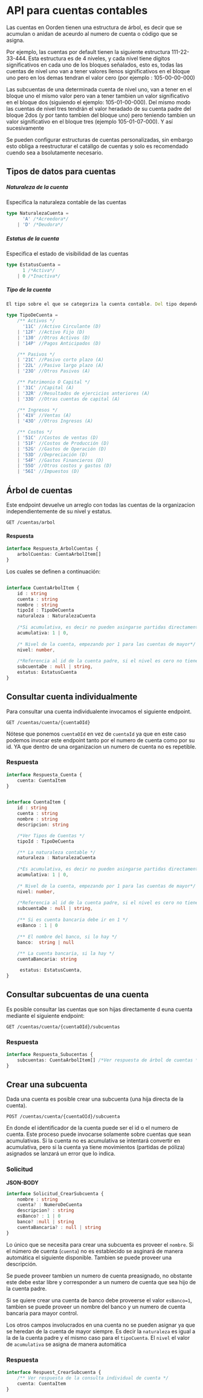 # API para cuentas contables 

Las cuentas en Oorden tienen una estructura de árbol, es decir que se acumulan o anidan de aceurdo al numero de cuenta o código que se asigna. 

Por ejemplo, las cuentas por default tienen la siguiente estructura 111-22-33-444. Esta estructura es de 4 niveles, y cada nivel tiene digitos significativos en cada uno de los bloques señalados, esto es, todas las cuentas de nivel uno van a tener valores llenos significativos en el bloque uno pero en los demas tendran el valor cero (por ejemplo : 105-00-00-000)

Las subcuentas de una determinada cuenta de nivel uno, van a tener en el bloque uno el mismo valor pero van a tener tambien un valor significativo en el bloque dos (siguiendo el ejemplo: 105-01-00-000). Del mismo modo las cuentas de nivel tres tendrán el valor heradado de su cuenta padre del bloque 2dos (y por tanto tambien del bloque uno) pero teniendo tambien un valor significativo en el bloque tres (ejemplo 105-01-07-000). Y así sucesivamente

Se pueden configurar estructuras de cuentas personalizadas, sin embargo esto obliga a reestructurar el catállgo de cuentas y solo es recomendado cuendo sea a bsolutamente necesario.

## Tipos de datos para cuentas

##### Naturaleza de la cuenta 
Especifica la naturaleza contable de las cuentas

```typescript
type NaturalezaCuenta = 
      'A' /*Acreedora*/ 
    | 'D' /*Deudora*/
```

##### Estatus de la cuenta 

Especifica el estado de visibilidad  de las cuentas

```typescript
type EstatusCuenta = 
      1 /*Activa*/ 
    | 0 /*Inactiva*/
```


##### Tipo de la cuenta 


```typescript
El tipo sobre el que se categoriza la cuenta contable. Del tipo depende la naturaleza que se especifica entre parentesis.

type TipoDeCuenta = 
    /** Activos */
      '11C' //Activo Circulante (D)
    | '12F' //Activo Fijo (D)
    | '130' //Otros Activos (D)
    | '14P' //Pagos Anticipados (D)

    /** Pasivos */
    | '21C' //Pasivo corto plazo (A)
    | '22L' //Pasivo largo plazo (A)
    | '23O' //Otros Pasivos (A)

    /** Patrimonio O Capital */
    | '31C' //Capital (A)
    | '32R' //Resultados de ejercicios anteriores (A)
    | '33O' //Otras cuentas de capital (A)

    /** Ingresos */
    | '41V' //Ventas (A)
    | '43O' //Otros Ingresos (A)

    /** Costos */
    | '51C' //Costos de ventas (D)
    | '51F' //Costos de Producción (D)
    | '52G' //Gastos de Operación (D)
    | '53D' //Depreciación (D)
    | '54F' //Gastos Financieros (D)
    | '55O' //Otros costos y gastos (D)
    | '56I' //Impuestos (D)

```

## Árbol de cuentas 

Este endpoint devuelve un arreglo con todas las cuentas de la organizacion independientemente de su nivel y estatus.

```
GET /cuentas/arbol
```

#### Respuesta

```typescript
interface Respuesta_ArbolCuentas {
    arbolCuentas: CuentaArbolItem[]
}
```

Los cuales se definen a continuación:


```typescript

interface CuentaArbolItem {
    id : string
    cuenta : string
    nombre : string
    tipoId : TipoDeCuenta 
    naturaleza : NaturalezaCuenta
    
    /*Si acumulativa, es decir no pueden asingarse partidas directamente */
    acumulativa: 1 | 0, 
    
    /* Nivel de la cuenta, empezando por 1 para las cuentas de mayor*/
    nivel: number, 
    
    /*Referencia al id de la cuenta padre, si el nivel es cero no tiene padre, por tanto su valor es null */
    subcuentaDe : null | string, 
    estatus: EstatusCuenta
}
```


## Consultar cuenta individualmente

Para consultar una cuenta individualente invocamos el siguiente endpoint.

```
GET /cuentas/cuenta/{cuentaOId}
```

Nótese que ponemos `cuentaOId` en vez de `cuentaId` ya que en este caso podemos invocar este endpoint tanto por el numero de cuenta como por su id. YA que dentro de una organizacion un numero de cuenta no es repetible.

### Respuesta

```typescript
interface Respuesta_Cuenta {
    cuenta: CuentaItem
}
```


```typescript

interface CuentaItem {
    id : string
    cuenta : string
    nombre : string
    descripcion: string

    /*Ver Tipos de Cuentas */
    tipoId : TipoDeCuenta 

    /** La naturaleza contable */
    naturaleza : NaturalezaCuenta
    
    /*Es acumulativa, es decir no pueden asingarse partidas directamente */
    acumulativa: 1 | 0, 
    
    /* Nivel de la cuenta, empezando por 1 para las cuentas de mayor*/
    nivel: number, 
    
    /*Referencia al id de la cuenta padre, si el nivel es cero no tiene padre, por tanto su valor es null */
    subcuentaDe : null | string, 
     
    /** Si es cuenta bancaria debe ir en 1 */
    esBanco : 1 | 0
    
    /** El nombre del banco, si lo hay */
    banco:  string | null
 
    /** La cuenta bancaria, si la hay */
    cuentaBancaria: string

     estatus: EstatusCuenta,
}
```

## Consultar subcuentas de una cuenta 

Es posible consultar las cuentas que son hijas directamente d euna cuenta mediante el siguiente endpoint:


```
GET /cuentas/cuenta/{cuentaOId}/subcuentas
```

### Respuesta

```typescript
interface Respuesta_Subucentas {
    subcuentas: CuentaArbolItem[] /*Ver respuesta de árbol de cuentas */
}
```


## Crear una subcuenta

Dada una cuenta es posible crear una subcuenta (una hija directa de la cuenta).

```
POST /cuentas/cuenta/{cuentaOId}/subcuenta
```

En donde el identificador de la cuenta puede ser el id o el numero de cuenta. Este proceso puede invocarse solamente sobre cuentas que sean acumulativas. Si la cuenta no es acumulativa se intentará convertir en acumulativa, pero si la cuenta ya tiene movimientos (partidas de póliza) asignados se lanzará un error que lo indica.

### Solicitud 

**JSON-BODY** 

``` typescript 
interface Solicitud_CrearSubcuenta {
    nombre : string
    cuenta? : NumeroDeCuenta
    descripcion? : string
    esBanco? : 1 | 0
    banco? :null | string
    cuentaBancaria? : null | string
}
```

Lo único que se necesita para crear una subcuenta es proveer el `nombre`. Si el número de cuenta (`cuenta`) no es establecido se asginará de manera automática el siguiente disponible. Tambien se puede proveer una descripción.

Se puede proveer tambien un numero de cuenta preasignado, no obstante este debe estar libre y corresponder a un numero de cuenta  que sea hijo de la cuenta padre.

Si se quiere crear una cuenta de banco debe proveerse el valor `esBanco=1`, tambien se puede proveer un nombre del banco y un numero de cuenta bancaria para mayor control.

Los otros campos involucrados en una cuenta no se pueden asignar ya que se heredan de la cuenta de mayor  siempre. Es decir la `naturaleza` es igual a la de la cuenta padre y el mismo caso para el `tipoCuenta`. El `nivel` el valor de `acumulativa` se asigna de manera automática

### Respuesta


``` typescript 
interface Respuest_CrearSubcuenta {
    /** Ver respuesta de la consulta individual de cuenta */
    cuenta: CuentaItem 
}
```




